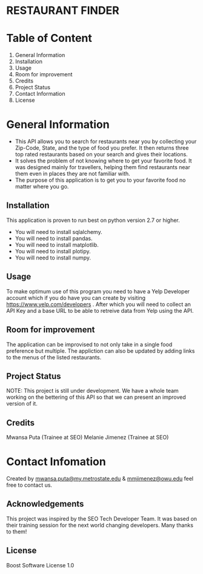 # RESTAURANT FINDER

# Table of Content
1. General Information
2. Installation
3. Usage
4. Room for improvement
5. Credits
6. Project Status
7. Contact Information
8. License

# General Information
* This API allows you to search for restaurants near you by collecting your Zip-Code, State, and the type of food you prefer. It then returns three top rated restaurants based on your search and gives their locations.
* It solves the problem of not knowing where to get your favorite food. It was designed mainly for travellers, helping them find restaurants near them even in places they are not familiar with.
* The purpose of this application is to get you to your favorite food no matter where you go.


## Installation
This application is proven to run best  on python version 2.7 or higher.
* You will need to install sqlalchemy.
* You will need to install pandas.
* You will need to install matplotlib.
* You will need to install plotipy.
* You will need to install numpy.

## Usage
To make optimum use of this program you need to have a Yelp Developer account which if you do have you can create by visiting https://www.yelp.com/developers .
After which you will need to collect an API Key and a base URL to be able to retreive data from Yelp using the API.

## Room for improvement
The application can be improvised to not only take in a single food preference but multiple.
The appliction can also be updated by adding links to the menus of the listed restaurants.


## Project Status 
NOTE: This project is still under development. We have a whole team working on the bettering of this API so that we can present an improved version of it. 

## Credits
Mwansa Puta (Trainee at SEO) 
Melanie Jimenez (Trainee at SEO)

# Contact Infomation
Created by mwansa.puta@my.metrostate.edu & mmjimenez@owu.edu feel free to contact us.

## Acknowledgements 
This project was inspired by the SEO Tech Developer Team.
It was based on their training session for the next world changing developers.
Many thanks to them!

## License
Boost Software License 1.0